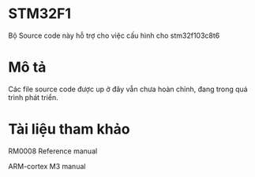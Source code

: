 
# STM32F1
Bộ Source code này hỗ trợ cho việc cấu hình cho stm32f103c8t6
# Mô tả
Các file source code được up ở đây vẫn chưa hoàn chỉnh, đang trong quá trình phát triển.

# Tài liệu tham khảo
RM0008 Reference manual

ARM-cortex M3 manual


